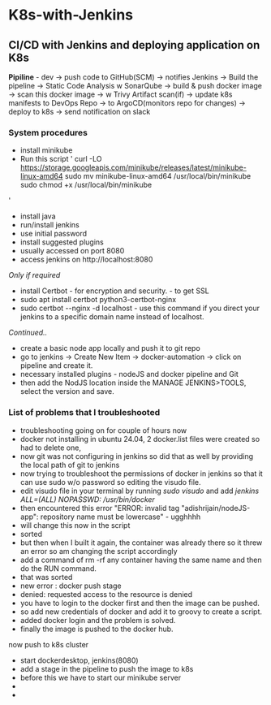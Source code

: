 # K8s-with-Jenkins

## CI/CD with Jenkins and deploying application on K8s 

**Pipiline** - dev -> push code to GitHub(SCM) -> notifies Jenkins -> Build the pipeline -> Static Code Analysis w SonarQube -> build & push docker image -> scan this docker image -> w Trivy Artifact scan(if) -> update k8s manifests to DevOps Repo -> to ArgoCD(monitors repo for changes) -> deploy to k8s -> send notification on slack

### System procedures

- install minikube
- Run this script
'
curl -LO https://storage.googleapis.com/minikube/releases/latest/minikube-linux-amd64
sudo mv minikube-linux-amd64 /usr/local/bin/minikube
sudo chmod +x /usr/local/bin/minikube

'
- install java
- run/install jenkins
- use initial password
- install suggested plugins
- usually accessed on port 8080
- access jenkins on http://localhost:8080

*Only if required*

- install Certbot - for encryption and security. - to get SSL
- sudo apt install certbot python3-certbot-nginx
- sudo certbot --nginx -d localhost  - use this command if you direct your jenkins to a specific domain name instead of localhost.

*Continued..*

- create a basic node app locally and push it to git repo
- go to jenkins -> Create New Item -> docker-automation ->  click on pipeline and create it.
- necessary installed plugins - nodeJS and docker pipeline and Git
- then add the NodJS location inside the MANAGE JENKINS>TOOLS, select the version and save.

### List of problems that I troubleshooted 
- troubleshooting going on for couple of hours now
- docker not installing in ubuntu 24.04, 2 docker.list files were created so had to delete one,
- now git was not configuring in jenkins so did that as well by providing the local path of git to jenkins
- now trying to troubleshoot the permissions of docker in jenkins so that it can use sudo w/o password so editing the visudo file.
- edit visudo file in your terminal by running *sudo visudo* and add *jenkins ALL=(ALL) NOPASSWD: /usr/bin/docker*
- then encountered this error "ERROR: invalid tag "adishrijain/nodeJS-app": repository name must be lowercase" - ugghhhh
- will change this now in the script
- sorted
- but then when I built it again, the container was already there so it threw an error so am changing the script accordingly
- add a command of rm -rf any container having the same name and then do the RUN command.
- that was sorted
- new error : docker push stage
- denied: requested access to the resource is denied
- you have to login to the docker first and then the image can be pushed.
- so add new credentials of docker and add it to groovy to create a script.
- added docker login and the problem is solved.
- finally the image is pushed to the docker hub.


now push to k8s cluster

- start dockerdesktop, jenkins(8080)
- add a stage in the pipeline to push the image to k8s
- before this we have to start our minikube server
- 
- 


























